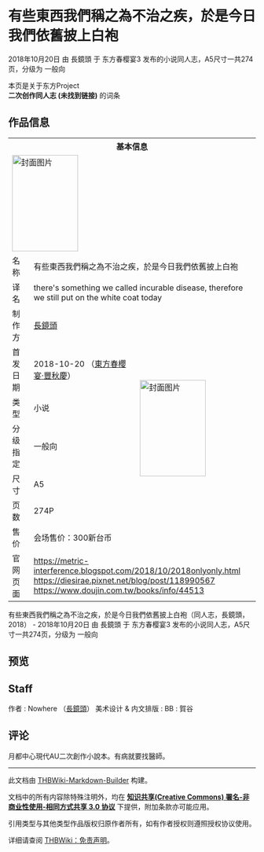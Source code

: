# 有些東西我們稱之為不治之疾，於是今日我們依舊披上白袍

<!-- source html: G:\repos\THBWiki-Markdown-Builder\THBWikiMarkdown\Temp\main\7\76\ns0%3A%E6%9C%89%E4%BA%9B%E6%9D%B1%E8%A5%BF%E6%88%91%E5%80%91%E7%A8%B1%E4%B9%8B%E7%82%BA%E4%B8%8D%E6%B2%BB%E4%B9%8B%E7%96%BE%EF%BC%8C%E6%96%BC%E6%98%AF%E4%BB%8A%E6%97%A5%E6%88%91%E5%80%91%E4%BE%9D%E8%88%8A%E6%8A%AB%E4%B8%8A%E7%99%BD%E8%A2%8D.html -->

2018年10月20日 由 長鏡頭 于 东方春樱宴3 发布的小说同人志，A5尺寸一共274页，分级为 一般向

本页是关于东方Project  
 **二次创作同人志 (未找到链接)** 的词条

## 作品信息

<table><tbody><tr><th colspan="3">基本信息</th></tr><tr><td class="cover-artwork-mobile" colspan="2"><a href="/%E6%96%87%E4%BB%B6:%E6%9C%89%E4%BA%9B%E6%9D%B1%E8%A5%BF%E6%88%91%E5%80%91%E7%A8%B1%E4%B9%8B%E7%82%BA%E4%B8%8D%E6%B2%BB%E4%B9%8B%E7%96%BE%EF%BC%8C%E6%96%BC%E6%98%AF%E4%BB%8A%E6%97%A5%E6%88%91%E5%80%91%E4%BE%9D%E8%88%8A%E6%8A%AB%E4%B8%8A%E7%99%BD%E8%A2%8D%E5%B0%81%E9%9D%A2.jpg" class="image" title="封面图片"><img alt="封面图片" src="https://upload.thwiki.cc/thumb/d/dc/%E6%9C%89%E4%BA%9B%E6%9D%B1%E8%A5%BF%E6%88%91%E5%80%91%E7%A8%B1%E4%B9%8B%E7%82%BA%E4%B8%8D%E6%B2%BB%E4%B9%8B%E7%96%BE%EF%BC%8C%E6%96%BC%E6%98%AF%E4%BB%8A%E6%97%A5%E6%88%91%E5%80%91%E4%BE%9D%E8%88%8A%E6%8A%AB%E4%B8%8A%E7%99%BD%E8%A2%8D%E5%B0%81%E9%9D%A2.jpg/134px-%E6%9C%89%E4%BA%9B%E6%9D%B1%E8%A5%BF%E6%88%91%E5%80%91%E7%A8%B1%E4%B9%8B%E7%82%BA%E4%B8%8D%E6%B2%BB%E4%B9%8B%E7%96%BE%EF%BC%8C%E6%96%BC%E6%98%AF%E4%BB%8A%E6%97%A5%E6%88%91%E5%80%91%E4%BE%9D%E8%88%8A%E6%8A%AB%E4%B8%8A%E7%99%BD%E8%A2%8D%E5%B0%81%E9%9D%A2.jpg" decoding="async" loading="lazy" width="134" height="196" srcset="https://upload.thwiki.cc/thumb/d/dc/%E6%9C%89%E4%BA%9B%E6%9D%B1%E8%A5%BF%E6%88%91%E5%80%91%E7%A8%B1%E4%B9%8B%E7%82%BA%E4%B8%8D%E6%B2%BB%E4%B9%8B%E7%96%BE%EF%BC%8C%E6%96%BC%E6%98%AF%E4%BB%8A%E6%97%A5%E6%88%91%E5%80%91%E4%BE%9D%E8%88%8A%E6%8A%AB%E4%B8%8A%E7%99%BD%E8%A2%8D%E5%B0%81%E9%9D%A2.jpg/201px-%E6%9C%89%E4%BA%9B%E6%9D%B1%E8%A5%BF%E6%88%91%E5%80%91%E7%A8%B1%E4%B9%8B%E7%82%BA%E4%B8%8D%E6%B2%BB%E4%B9%8B%E7%96%BE%EF%BC%8C%E6%96%BC%E6%98%AF%E4%BB%8A%E6%97%A5%E6%88%91%E5%80%91%E4%BE%9D%E8%88%8A%E6%8A%AB%E4%B8%8A%E7%99%BD%E8%A2%8D%E5%B0%81%E9%9D%A2.jpg 1.5x, https://upload.thwiki.cc/thumb/d/dc/%E6%9C%89%E4%BA%9B%E6%9D%B1%E8%A5%BF%E6%88%91%E5%80%91%E7%A8%B1%E4%B9%8B%E7%82%BA%E4%B8%8D%E6%B2%BB%E4%B9%8B%E7%96%BE%EF%BC%8C%E6%96%BC%E6%98%AF%E4%BB%8A%E6%97%A5%E6%88%91%E5%80%91%E4%BE%9D%E8%88%8A%E6%8A%AB%E4%B8%8A%E7%99%BD%E8%A2%8D%E5%B0%81%E9%9D%A2.jpg/268px-%E6%9C%89%E4%BA%9B%E6%9D%B1%E8%A5%BF%E6%88%91%E5%80%91%E7%A8%B1%E4%B9%8B%E7%82%BA%E4%B8%8D%E6%B2%BB%E4%B9%8B%E7%96%BE%EF%BC%8C%E6%96%BC%E6%98%AF%E4%BB%8A%E6%97%A5%E6%88%91%E5%80%91%E4%BE%9D%E8%88%8A%E6%8A%AB%E4%B8%8A%E7%99%BD%E8%A2%8D%E5%B0%81%E9%9D%A2.jpg 2x" data-file-width="420" data-file-height="613"></a></td>
</tr><tr><td class="label">名称</td><td colspan="2"> 有些東西我們稱之為不治之疾，於是今日我們依舊披上白袍 </td></tr><tr><td class="label">译名</td><td colspan="2"> there&#39;s something we called incurable disease, therefore we still put on the white coat today </td></tr><tr><td class="label">制作方</td><td><a href="./長鏡頭.md" title="長鏡頭">長鏡頭</a></td><td class="cover-artwork" rowspan="7" style="min-width:196px;"><a href="/%E6%96%87%E4%BB%B6:%E6%9C%89%E4%BA%9B%E6%9D%B1%E8%A5%BF%E6%88%91%E5%80%91%E7%A8%B1%E4%B9%8B%E7%82%BA%E4%B8%8D%E6%B2%BB%E4%B9%8B%E7%96%BE%EF%BC%8C%E6%96%BC%E6%98%AF%E4%BB%8A%E6%97%A5%E6%88%91%E5%80%91%E4%BE%9D%E8%88%8A%E6%8A%AB%E4%B8%8A%E7%99%BD%E8%A2%8D%E5%B0%81%E9%9D%A2.jpg" class="image" title="封面图片"><img alt="封面图片" src="https://upload.thwiki.cc/thumb/d/dc/%E6%9C%89%E4%BA%9B%E6%9D%B1%E8%A5%BF%E6%88%91%E5%80%91%E7%A8%B1%E4%B9%8B%E7%82%BA%E4%B8%8D%E6%B2%BB%E4%B9%8B%E7%96%BE%EF%BC%8C%E6%96%BC%E6%98%AF%E4%BB%8A%E6%97%A5%E6%88%91%E5%80%91%E4%BE%9D%E8%88%8A%E6%8A%AB%E4%B8%8A%E7%99%BD%E8%A2%8D%E5%B0%81%E9%9D%A2.jpg/134px-%E6%9C%89%E4%BA%9B%E6%9D%B1%E8%A5%BF%E6%88%91%E5%80%91%E7%A8%B1%E4%B9%8B%E7%82%BA%E4%B8%8D%E6%B2%BB%E4%B9%8B%E7%96%BE%EF%BC%8C%E6%96%BC%E6%98%AF%E4%BB%8A%E6%97%A5%E6%88%91%E5%80%91%E4%BE%9D%E8%88%8A%E6%8A%AB%E4%B8%8A%E7%99%BD%E8%A2%8D%E5%B0%81%E9%9D%A2.jpg" decoding="async" loading="lazy" width="134" height="196" srcset="https://upload.thwiki.cc/thumb/d/dc/%E6%9C%89%E4%BA%9B%E6%9D%B1%E8%A5%BF%E6%88%91%E5%80%91%E7%A8%B1%E4%B9%8B%E7%82%BA%E4%B8%8D%E6%B2%BB%E4%B9%8B%E7%96%BE%EF%BC%8C%E6%96%BC%E6%98%AF%E4%BB%8A%E6%97%A5%E6%88%91%E5%80%91%E4%BE%9D%E8%88%8A%E6%8A%AB%E4%B8%8A%E7%99%BD%E8%A2%8D%E5%B0%81%E9%9D%A2.jpg/201px-%E6%9C%89%E4%BA%9B%E6%9D%B1%E8%A5%BF%E6%88%91%E5%80%91%E7%A8%B1%E4%B9%8B%E7%82%BA%E4%B8%8D%E6%B2%BB%E4%B9%8B%E7%96%BE%EF%BC%8C%E6%96%BC%E6%98%AF%E4%BB%8A%E6%97%A5%E6%88%91%E5%80%91%E4%BE%9D%E8%88%8A%E6%8A%AB%E4%B8%8A%E7%99%BD%E8%A2%8D%E5%B0%81%E9%9D%A2.jpg 1.5x, https://upload.thwiki.cc/thumb/d/dc/%E6%9C%89%E4%BA%9B%E6%9D%B1%E8%A5%BF%E6%88%91%E5%80%91%E7%A8%B1%E4%B9%8B%E7%82%BA%E4%B8%8D%E6%B2%BB%E4%B9%8B%E7%96%BE%EF%BC%8C%E6%96%BC%E6%98%AF%E4%BB%8A%E6%97%A5%E6%88%91%E5%80%91%E4%BE%9D%E8%88%8A%E6%8A%AB%E4%B8%8A%E7%99%BD%E8%A2%8D%E5%B0%81%E9%9D%A2.jpg/268px-%E6%9C%89%E4%BA%9B%E6%9D%B1%E8%A5%BF%E6%88%91%E5%80%91%E7%A8%B1%E4%B9%8B%E7%82%BA%E4%B8%8D%E6%B2%BB%E4%B9%8B%E7%96%BE%EF%BC%8C%E6%96%BC%E6%98%AF%E4%BB%8A%E6%97%A5%E6%88%91%E5%80%91%E4%BE%9D%E8%88%8A%E6%8A%AB%E4%B8%8A%E7%99%BD%E8%A2%8D%E5%B0%81%E9%9D%A2.jpg 2x" data-file-width="420" data-file-height="613"></a></td>
</tr><tr><td class="label">首发日期</td><td>2018-10-20&#160;（<a href="/展会作品列表?e=%E4%B8%9C%E6%96%B9%E6%98%A5%E6%A8%B1%E5%AE%B4%233">東方春櫻宴·豐秋慶</a>）</td></tr><tr><td class="label">类型</td><td>小说</td></tr><tr><td class="label">分级指定</td><td>一般向</td></tr><tr><td class="label">尺寸</td><td>A5</td></tr><tr><td class="label">页数</td><td>274P</td></tr><tr><td class="label">售价</td><td>会场售价：300新台币</td></tr>
<tr><td class="label">官网页面</td><td colspan="2"><a rel="nofollow" class="external free" href="https://metric-interference.blogspot.com/2018/10/2018onlyonly.html">https://metric-interference.blogspot.com/2018/10/2018onlyonly.html</a><br><a rel="nofollow" class="external free" href="https://diesirae.pixnet.net/blog/post/118990567">https://diesirae.pixnet.net/blog/post/118990567</a><br><a rel="nofollow" class="external free" href="https://www.doujin.com.tw/books/info/44513">https://www.doujin.com.tw/books/info/44513</a></td></tr></tbody></table>

有些東西我們稱之為不治之疾，於是今日我們依舊披上白袍（同人志，長鏡頭，2018） - 2018年10月20日 由 長鏡頭 于 东方春樱宴3 发布的小说同人志，A5尺寸一共274页，分级为 一般向

## 预览

## Staff
作者
: Nowhere （[長鏡頭](./長鏡頭.md)）
美术设计 &amp; 内文排版
: BB
: 賀谷


## 评论

  
月都中心現代AU二次創作小說本。有病就要找醫師。
  


  
  

  





---

此文档由 [THBWiki-Markdown-Builder](https://github.com/Delsin-Yu/THBWiki-Markdown-Builder) 构建。

文档中的所有内容除特殊注明外，均在 [**知识共享(Creative Commons) 署名-非商业性使用-相同方式共享 3.0 协议**](https://creativecommons.org/licenses/by-sa/3.0/deed.zh-hans) 下提供，附加条款亦可能应用。

引用类型与其他类型作品版权归原作者所有，如有作者授权则遵照授权协议使用。

详细请查阅 [THBWiki：免责声明](https://thbwiki.cc/THBWiki:%E5%85%8D%E8%B4%A3%E5%A3%B0%E6%98%8E)。

